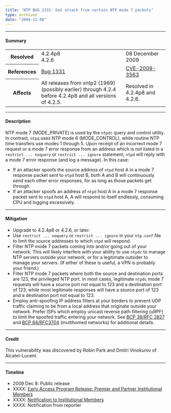 ```yaml
---
title: "NTP BUG 1331: DoS attack from certain NTP mode 7 packets"
type: archives
date: "2009-12-08"
---
```


* * *

#### Summary

<table>
  <tbody>
	<tr>
		<th><b>Resolved</b></th>
		<td>4.2.4p8<br> 4.2.6</td>
		<td>08 December 2009</td>
	</tr>
	<tr>
		<th><b>References</b></th>
		<td><a href="https://bugs.ntp.org/show_bug.cgi?id=1331">Bug 1331</a></td>
		<td><a href="https://nvd.nist.gov/vuln/detail/CVE-2009-3563">CVE-2009-3563</a></td>
	</tr>
	<tr>
		<th><b>Affects</b></th>
		<td>All releases from xntp2 (1989) (possibly earlier) through 4.2.4 before 4.2.4p8 and all versions of 4.2.5.</td>
		<td>Resolved in 4.2.4p8 and 4.2.6.</td>
	</tr>
  </tbody>	
</table>

* * *
    
#### Description 

NTP mode 7 (MODE_PRIVATE) is used by the `ntpdc` query and control utility. In contrast, `ntpq` uses NTP mode 6 (MODE_CONTROL), while routine NTP time transfers use modes 1 through 5. Upon receipt of an incorrect mode 7 request or a mode 7 error response from an address which is not listed in a `restrict ... noquery` or `restrict ... ignore` statement, `ntpd` will reply with a mode 7 error response (and log a message). In this case:

   * If an attacker spoofs the source address of `ntpd` host A in a mode 7 response packet sent to `ntpd` host B, both A and B will continuously send each other error responses, for as long as those packets get through.
   * If an attacker spoofs an address of `ntpd` host A in a mode 7 response packet sent to `ntpd` host A, A will respond to itself endlessly, consuming CPU and logging excessively. 

* * *
    
#### Mitigation

* Upgrade to 4.2.4p8 or 4.2.6, or later.
* Use `restrict ... noquery` or `restrict ... ignore` in your `ntp.conf` file to limit the source addresses to which `ntpd` will respond.
* Filter NTP mode 7 packets coming into and/or going out of your network. This will likely interfere with your ability to use `ntpdc` to manage NTP servers outside your network, or for a legitimate outsider to manage your servers. (If either of these is useful, a VPN is probably your friend.)
* Filter NTP mode 7 packets where both the source and destination ports are 123, the privileged NTP port. In most cases, legitimate `ntpdc` mode 7 requests will have a source port not equal to 123 and a destination port of 123, while most legitimate responses will have a source port of 123 and a destination port not equal to 123.
* Employ anti-spoofing IP address filters at your borders to prevent UDP traffic claiming to be from a local address that originate outside your network. Prefer ISPs which employ unicast reverse path filtering (uRPF) to limit the spoofed traffic entering your network. See [BCP 38/RFC 2827](https://www.rfc-editor.org/rfc/rfc2827) and [BCP 84/RFC3704](https://www.rfc-editor.org/rfc/rfc3704) (multihomed networks) for additional details. 

* * *

#### Credit

This vulnerability was discovered by Robin Park and Dmitri Vinokurov of Alcatel-Lucent.

* * *

#### Timeline

* 2009 Dec 8: Public release
* XXXX: [Early Access Program Release: Premier and Partner Institutional Members](https://www.nwtime.org/membership/benefits)
* XXXX: [Notification to Institutional Members](https://www.nwtime.org/membership/benefits)
* XXXX: Notification from reporter